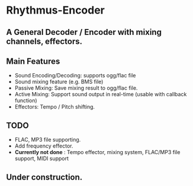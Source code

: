 Rhythmus-Encoder
================

## A General Decoder / Encoder with mixing channels, effectors.

## Main Features
- Sound Encoding/Decoding: supports ogg/flac file
- Sound mixing feature (e.g. BMS file)
- Passive Mixing: Save mixing result to ogg/flac file.
- Active Mixing: Support sound output in real-time (usable with callback function)
- Effectors: Tempo / Pitch shifting.

## TODO
- FLAC, MP3 file supporting.
- Add frequency effector.
- **Currently not done** : Tempo effector, mixing system, FLAC/MP3 file support, MIDI support

## Under construction.